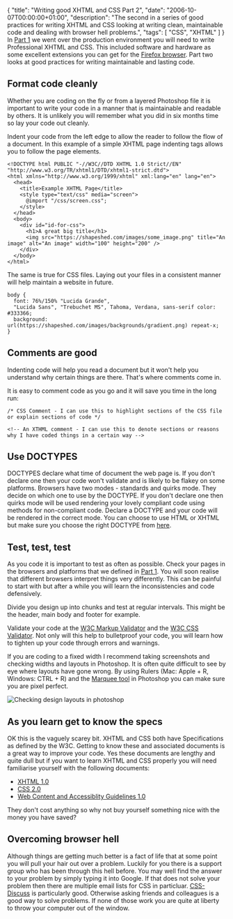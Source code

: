{
  "title": "Writing good XHTML and CSS Part 2",
  "date": "2006-10-07T00:00:00+01:00",
  "description": "The second in a series of good practices for writing XHTML and CSS looking at writing clean, maintainable code and dealing with browser hell problems.",
  "tags": [
    "CSS",
    "XHTML"
  ]
}
In [Part 1][1] we went over the production environment you will need to write Professional XHTML and CSS. This included software and hardware as some excellent extensions you can get for the [Firefox browser][2]. Part two looks at good practices for writing maintainable and lasting code. 

## Format code cleanly

Whether you are coding on the fly or from a layered Photoshop file it is important to write your code in a manner that is maintainable and readable by others. It is unlikely you will remember what you did in six months time so lay your code out cleanly. 

Indent your code from the left edge to allow the reader to follow the flow of a document. In this example of a simple XHTML page indenting tags allows you to follow the page elements.

    <!DOCTYPE html PUBLIC "-//W3C//DTD XHTML 1.0 Strict//EN" "http://www.w3.org/TR/xhtml1/DTD/xhtml1-strict.dtd">
    <html xmlns="http://www.w3.org/1999/xhtml" xml:lang="en" lang="en">
      <head>
        <title>Example XHTML Page</title>
        <style type="text/css" media="screen">
          @import "/css/screen.css";
        </style>
      </head>
      <body>
        <div id="id-for-css">
          <h1>A great big title</h1>
          <img src="https://shapeshed.com/images/some_image.png" title="An image" alt="An image" width="100" height="200" />
        </div>
      </body>
    </html>

The same is true for CSS files. Laying out your files in a consistent manner will help maintain a website in future.  

    body { 
      font: 76%/150% "Lucida Grande", 
      "Lucida Sans", "Trebuchet MS", Tahoma, Verdana, sans-serif color: #333366; 
      background: url(https://shapeshed.com/images/backgrounds/gradient.png) repeat-x; 
    }

## Comments are good

Indenting code will help you read a document but it won't help you understand why certain things are there. That's where comments come in. 

It is easy to comment code as you go and it will save you time in the long run: 

    /* CSS Comment - I can use this to highlight sections of the CSS file or explain sections of code */ 

    <!-- An XTHML comment - I can use this to denote sections or reasons why I have coded things in a certain way -->

## Use DOCTYPES

DOCTYPES declare what time of document the web page is. If you don't declare one then your code won't validate and is likely to be flakey on some platforms. Browsers have two modes - standards and quirks mode. They decide on which one to use by the DOCTYPE. If you don't declare one then quirks mode will be used rendering your lovely compliant code using methods for non-compliant code. Declare a DOCTYPE and your code will be rendered in the correct mode. You can choose to use HTML or XHTML but make sure you choose the right DOCTYPE from [here][4].

## Test, test, test

As you code it is important to test as often as possible. Check your pages in the browsers and platforms that we defined in [Part 1][1]. You will soon realise that different browsers interpret things very differently. This can be painful to start with but after a while you will learn the inconsistencies and code defensively. 

Divide you design up into chunks and test at regular intervals. This might be the header, main body and footer for example.

Validate your code at the [W3C Markup Validator][5] and the [W3C CSS Validator][6]. Not only will this help to bulletproof your code, you will learn how to tighten up your code through errors and warnings. 

If you are coding to a fixed width I recommend taking screenshots and checking widths and layouts in Photoshop. It is often quite difficult to see by eye where layouts have gone wrong. By using Rulers (Mac: Apple + R, Windows: CTRL + R) and the [Marquee tool][7] in Photoshop you can make sure you are pixel perfect.

![Checking design layouts in photoshop][8]

## As you learn get to know the specs

OK this is the vaguely scarey bit. XHTML and CSS both have Specifications as defined by the W3C. Getting to know these and associated documents is a great way to improve your code. Yes these documents are lengthy and quite dull but if you want to learn XHTML and CSS properly you will need familiarise yourself with the following documents: 

*   [XHTML 1.0][9]
*   [CSS 2.0][10]
*   [Web Content and Accessiblity Guidelines 1.0][11]

They don't cost anything so why not buy yourself something nice with the money you have saved?

## Overcoming browser hell

Although things are getting much better is a fact of life that at some point you will pull your hair out over a problem. Luckily for you there is a support group who has been through this hell before. You may well find the answer to your problem by simply typing it into Google. If that does not solve your problem then there are multiple email lists for CSS in particluar. [CSS-Discuss][12] is particularly good. Otherwise asking friends and colleagues is a good way to solve problems. If none of those work you are quite at liberty to throw your computer out of the window.

 [1]: https://shapeshed.com/writing_good_xhtml_and_css_part_1/
 [2]: http://www.mozilla.com/firefox/
 [3]: https://shapeshed.com/images/some_image.png 
 [4]: http://www.w3.org/QA/2002/04/valid-dtd-list.html
 [5]: http://validator.w3.org/
 [6]: http://jigsaw.w3.org/css-validator/
 [7]: https://shapeshed.com/photoshop_101_the_marquee_tool/
 [8]: https://shapeshed.com/images/articles/checking_layouts.png 
 [9]: http://www.w3.org/TR/xhtml1/
 [10]: http://www.w3.org/TR/REC-CSS2/
 [11]: http://www.w3.org/TR/WAI-WEBCONTENT/
 [12]: http://css-discuss.incutio.com/
